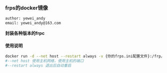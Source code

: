 ### frps的docker镜像

```bash
author: yewei_andy
email: yewei_andy@163.com
```



**封装各种版本的frpc**



#### 使用说明

```bash
docker run -d --net host --restart always -v {你的frps.ini配置文件}:/frp/frps.ini yeweiandy/fprs:版本号
#--net host 使用主机网络，使用主机的端口
#--restart always 退出后自动重启
```

